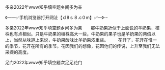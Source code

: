 多亲2022年www知乎填空题乡间多为亲

《——✅手机浏览器打开网沚【ｄ8ｓ８.c０m】✅—》--

多亲2022年www知乎填空题乡间多为亲　　那牛奶果近似于上面说的羊奶果，植株也有点相似。只是牛奶果的植株高大一些，牛奶果的果子也是羊奶果的两倍以上，当然从味道上来说，牛奶果酸味比羊奶果浓重些。
　　花开了，花开在惟一的季节，花开在所有的季节。花因我们的想像，花因他们的传说，上升至我们无法采撷的高度。





足门2022年www知乎填空题次足足花门

